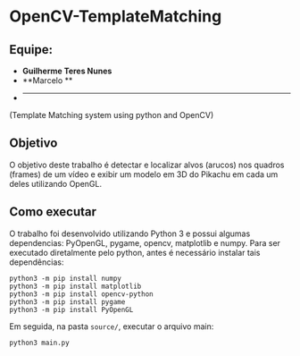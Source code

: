 # OpenCV-TemplateMatching
## Equipe: 
- **Guilherme Teres Nunes**
- **Marcelo **
- ****

(Template Matching system using python and OpenCV)

## Objetivo
O objetivo deste trabalho é detectar e localizar alvos (arucos) nos quadros (frames) de um vídeo e exibir um modelo em 3D do Pikachu em cada um deles utilizando OpenGL.

## Como executar
O trabalho foi desenvolvido utilizando Python 3 e possui algumas dependencias: PyOpenGL, pygame, opencv, matplotlib e numpy.
Para ser executado diretalmente pelo python, antes é necessário instalar tais dependências:
```
python3 -m pip install numpy
python3 -m pip install matplotlib
python3 -m pip install opencv-python
python3 -m pip install pygame
python3 -m pip install PyOpenGL
```
Em seguida, na pasta `source/`, executar o arquivo main:
```
python3 main.py
```
